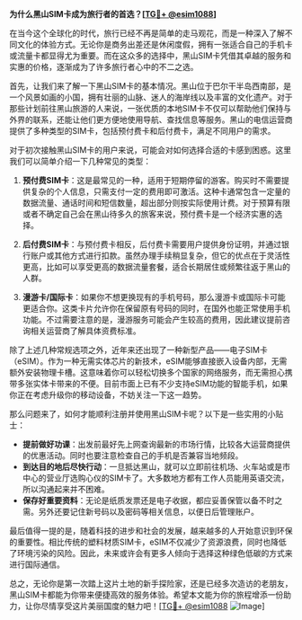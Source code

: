 **为什么黑山SIM卡成为旅行者的首选？[[TG💪+ @esim1088](https://t.me/s/esim1088)]**

在当今这个全球化的时代，旅行已经不再是简单的走马观花，而是一种深入了解不同文化的体验方式。无论你是商务出差还是休闲度假，拥有一张适合自己的手机卡或流量卡都显得尤为重要。而在这众多的选择中，黑山SIM卡凭借其卓越的服务和实惠的价格，逐渐成为了许多旅行者心中的不二之选。

首先，让我们来了解一下黑山SIM卡的基本情况。黑山位于巴尔干半岛西南部，是一个风景如画的小国，拥有壮丽的山脉、迷人的海岸线以及丰富的文化遗产。对于那些计划前往黑山旅游的人来说，一张优质的本地SIM卡不仅可以帮助他们保持与外界的联系，还能让他们更方便地使用导航、查找信息等服务。黑山的电信运营商提供了多种类型的SIM卡，包括预付费卡和后付费卡，满足不同用户的需求。

对于初次接触黑山SIM卡的用户来说，可能会对如何选择合适的卡感到困惑。这里我们可以简单介绍一下几种常见的类型：

1. **预付费SIM卡**：这是最常见的一种，适用于短期停留的游客。购买时不需要提供复杂的个人信息，只需支付一定的费用即可激活。这种卡通常包含一定量的数据流量、通话时间和短信数量，超出部分则按实际使用计费。对于预算有限或者不确定自己会在黑山待多久的旅客来说，预付费卡是一个经济实惠的选择。

2. **后付费SIM卡**：与预付费卡相反，后付费卡需要用户提供身份证明，并通过银行账户或其他方式进行扣款。虽然办理手续稍显复杂，但它的优点在于灵活性更高，比如可以享受更高的数据流量套餐，适合长期居住或频繁往返于黑山的人群。

3. **漫游卡/国际卡**：如果你不想更换现有的手机号码，那么漫游卡或国际卡可能更适合你。这类卡片允许你在保留原有号码的同时，在国外也能正常使用手机功能。不过需要注意的是，漫游服务可能会产生较高的费用，因此建议提前咨询相关运营商了解具体资费标准。

除了上述几种常规选项之外，近年来还出现了一种新型产品——电子SIM卡（eSIM）。作为一种无需实体芯片的新技术，eSIM能够直接嵌入设备内部，无需额外安装物理卡槽。这意味着你可以轻松切换多个国家的网络服务，而无需担心携带多张实体卡带来的不便。目前市面上已有不少支持eSIM功能的智能手机，如果你正在考虑升级你的移动设备，不妨关注一下这一趋势。

那么问题来了，如何才能顺利注册并使用黑山SIM卡呢？以下是一些实用的小贴士：

- **提前做好功课**：出发前最好先上网查询最新的市场行情，比较各大运营商提供的优惠活动。同时也要注意检查自己的手机是否兼容当地频段。
- **到达目的地后尽快行动**：一旦抵达黑山，就可以立即前往机场、火车站或是市中心的营业厅选购心仪的SIM卡了。大多数地方都有工作人员能用英语交流，所以沟通起来并不困难。
- **保存好重要资料**：无论是纸质发票还是电子收据，都应妥善保管以备不时之需。另外还要记住新号码以及密码等相关信息，以便日后管理账户。

最后值得一提的是，随着科技的进步和社会的发展，越来越多的人开始意识到环保的重要性。相比传统的塑料材质SIM卡，eSIM不仅减少了资源浪费，同时也降低了环境污染的风险。因此，未来或许会有更多人倾向于选择这种绿色低碳的方式来进行国际通信。

总之，无论你是第一次踏上这片土地的新手探险家，还是已经多次造访的老朋友，黑山SIM卡都能为你带来便捷高效的服务体验。希望本文能为你的旅程增添一份助力，让你尽情享受这片美丽国度的魅力吧！[[TG💪+ @esim1088](https://t.me/s/esim1088) ![Image](https://i.postimg.cc/4NQfJmqS/Snipaste-2025-05-13-00-14-12.png)]